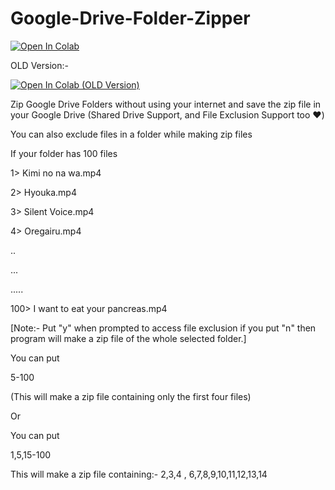 # Google-Drive-Folder-Zipper

[![Open In Colab](https://colab.research.google.com/assets/colab-badge.svg)](https://colab.research.google.com/github/bhavinnor1/Google-Drive-Folder-Zipper/blob/main/folder_zipper.ipynb)

OLD Version:-

[![Open In Colab (OLD Version)](https://colab.research.google.com/assets/colab-badge.svg)](https://colab.research.google.com/drive/1W4lQkrgEmDPgbHFwGrL2qSvxx8feThfa?authuser=0)

Zip Google Drive Folders without using your internet and save the zip file in your Google Drive (Shared Drive Support, and File Exclusion Support too ❤️)

You can also exclude files in a folder while making zip files

If your folder has 100 files

1> Kimi no na wa.mp4

2> Hyouka.mp4

3> Silent Voice.mp4

4> Oregairu.mp4

..

...

.....

100> I want to eat your pancreas.mp4

[Note:- Put "y" when prompted to access file exclusion if you put "n" then program will make a zip file of the whole selected folder.]

You can put

5-100

(This will make a zip file containing only the first four files)

Or

You can put

1,5,15-100

This will make a zip file containing:-
2,3,4 , 6,7,8,9,10,11,12,13,14



